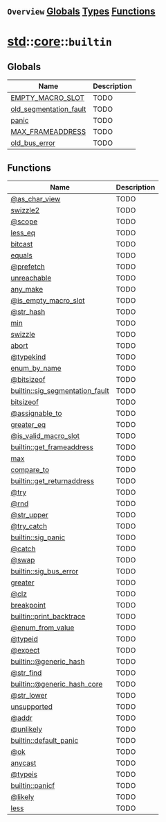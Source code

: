 ## `Overview` [Globals](./globals.md) [Types](./types.md) [Functions](./functions.md)
# [std](./../../std.md)::[core](./../core.md)::`builtin`
## Globals
|Name|Description|
|----|-----------|
|[EMPTY_MACRO_SLOT](#todo)|TODO|
|[old_segmentation_fault](#todo)|TODO|
|[panic](#todo)|TODO|
|[MAX_FRAMEADDRESS](#todo)|TODO|
|[old_bus_error](#todo)|TODO|
## Functions
|Name|Description|
|----|-----------|
|[@as_char_view](#todo)|TODO|
|[swizzle2](#todo)|TODO|
|[@scope](#todo)|TODO|
|[less_eq](#todo)|TODO|
|[bitcast](#todo)|TODO|
|[equals](#todo)|TODO|
|[@prefetch](#todo)|TODO|
|[unreachable](#todo)|TODO|
|[any_make](#todo)|TODO|
|[@is_empty_macro_slot](#todo)|TODO|
|[@str_hash](#todo)|TODO|
|[min](#todo)|TODO|
|[swizzle](#todo)|TODO|
|[abort](#todo)|TODO|
|[@typekind](#todo)|TODO|
|[enum_by_name](#todo)|TODO|
|[@bitsizeof](#todo)|TODO|
|[builtin::sig_segmentation_fault](#todo)|TODO|
|[bitsizeof](#todo)|TODO|
|[@assignable_to](#todo)|TODO|
|[greater_eq](#todo)|TODO|
|[@is_valid_macro_slot](#todo)|TODO|
|[builtin::get_frameaddress](#todo)|TODO|
|[max](#todo)|TODO|
|[compare_to](#todo)|TODO|
|[builtin::get_returnaddress](#todo)|TODO|
|[@try](#todo)|TODO|
|[@rnd](#todo)|TODO|
|[@str_upper](#todo)|TODO|
|[@try_catch](#todo)|TODO|
|[builtin::sig_panic](#todo)|TODO|
|[@catch](#todo)|TODO|
|[@swap](#todo)|TODO|
|[builtin::sig_bus_error](#todo)|TODO|
|[greater](#todo)|TODO|
|[@clz](#todo)|TODO|
|[breakpoint](#todo)|TODO|
|[builtin::print_backtrace](#todo)|TODO|
|[@enum_from_value](#todo)|TODO|
|[@typeid](#todo)|TODO|
|[@expect](#todo)|TODO|
|[builtin::@generic_hash](#todo)|TODO|
|[@str_find](#todo)|TODO|
|[builtin::@generic_hash_core](#todo)|TODO|
|[@str_lower](#todo)|TODO|
|[unsupported](#todo)|TODO|
|[@addr](#todo)|TODO|
|[@unlikely](#todo)|TODO|
|[builtin::default_panic](#todo)|TODO|
|[@ok](#todo)|TODO|
|[anycast](#todo)|TODO|
|[@typeis](#todo)|TODO|
|[builtin::panicf](#todo)|TODO|
|[@likely](#todo)|TODO|
|[less](#todo)|TODO|
